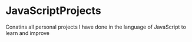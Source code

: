 # JavaScriptProjects
Conatins all personal projects I have done in the language of JavaScript to learn and improve

